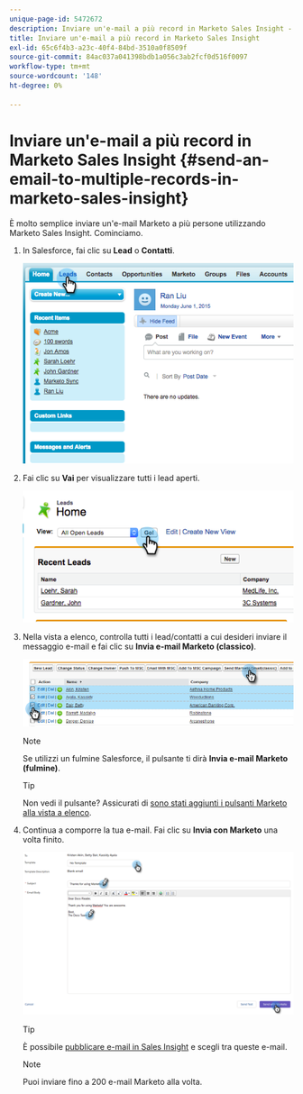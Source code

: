 ```yaml
---
unique-page-id: 5472672
description: Inviare un'e-mail a più record in Marketo Sales Insight - Marketo Docs - Documentazione del prodotto
title: Inviare un'e-mail a più record in Marketo Sales Insight
exl-id: 65c6f4b3-a23c-40f4-84bd-3510a0f8509f
source-git-commit: 84ac037a041398bdb1a056c3ab2fcf0d516f0097
workflow-type: tm+mt
source-wordcount: '148'
ht-degree: 0%

---
```


# Inviare un&#39;e-mail a più record in Marketo Sales Insight {#send-an-email-to-multiple-records-in-marketo-sales-insight}

È molto semplice inviare un&#39;e-mail Marketo a più persone utilizzando Marketo Sales Insight. Cominciamo.

1. In Salesforce, fai clic su **Lead** o **Contatti**.

   ![](assets/image2015-6-1-14-3a40-3a35.png)

1. Fai clic su **Vai** per visualizzare tutti i lead aperti.

   ![](assets/image2015-6-1-14-3a41-3a42.png)

1. Nella vista a elenco, controlla tutti i lead/contatti a cui desideri inviare il messaggio e-mail e fai clic su **Invia e-mail Marketo (classico)**.

   ![](assets/three.png)

   >[!NOTE]
   >
   >Se utilizzi un fulmine Salesforce, il pulsante ti dirà **Invia e-mail Marketo (fulmine)**.

   >[!TIP]
   >
   >Non vedi il pulsante? Assicurati di [sono stati aggiunti i pulsanti Marketo alla vista a elenco](/help/marketo/product-docs/marketo-sales-insight/msi-for-salesforce/configuration/add-bulk-action-buttons-to-salesforce-classic.md).

1. Continua a comporre la tua e-mail. Fai clic su **Invia con Marketo** una volta finito.

   ![](assets/four.png)

   >[!TIP]
   >
   >È possibile [pubblicare e-mail in Sales Insight](/help/marketo/product-docs/marketo-sales-insight/msi-for-salesforce/features/actions-in-the-msi-panel/send-marketo-email/publish-an-email-to-sales-insight.md) e scegli tra queste e-mail.

   >[!NOTE]
   >
   >Puoi inviare fino a 200 e-mail Marketo alla volta.
